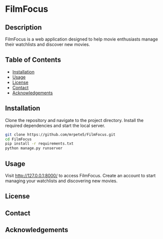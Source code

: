 # FilmFocus

## Description
FilmFocus is a web application designed to help movie enthusiasts manage their watchlists and discover new movies.

## Table of Contents
- [Installation](#installation)
- [Usage](#usage)
- [License](#license)
- [Contact](#contact)
- [Acknowledgements](#acknowledgements)

## Installation
Clone the repository and navigate to the project directory. Install the required dependencies and start the local server.
```bash
git clone https://github.com/mrpete5/FilmFocus.git
cd FilmFocus
pip install -r requirements.txt
python manage.py runserver
```

## Usage
Visit http://127.0.0.1:8000/ to access FilmFocus. Create an account to start managing your watchlists and discovering new movies.

## License
## Contact
## Acknowledgements
